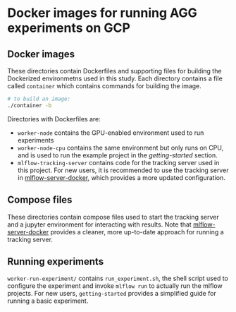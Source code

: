 # Docker images for running AGG experiments on GCP
## Docker images
These directories contain Dockerfiles and supporting files for building the Dockerized environmetns used in this study. Each directory contains a file called `container` which contains commands for building the image.
```bash
# to build an image:
./container -b
```
Directories with Dockerfiles are:
  - `worker-node` contains the GPU-enabled environment used to run experiments
  - `worker-node-cpu` contains the same environment but only runs on CPU, and is used to run the example project in the *getting-started* section.
  - `mlflow-tracking-server` contains code for the tracking server used in this project. For new users, it is recommended to use the tracking server in [mlflow-server-docker](https://github.com/rccohn/mlflow-server-docker), which provides a more updated configuration.

## Compose files
These directories contain compose files used to start the tracking server and a jupyter environment for interacting with results. Note that [mlflow-server-docker](https://github.com/rccohn/mlflow-server-docker) provides a cleaner, more up-to-date approach for running a tracking server.

## Running experiments
`worker-run-experiment/` contains `run_experiment.sh`, the shell script used to configure the experiment and invoke `mlflow run` to actually run the mlflow projects. For new users, `getting-started` provides a simplified guide for running a basic experiment.
